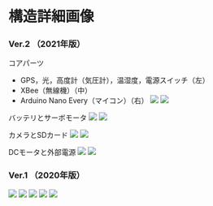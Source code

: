 # 構造詳細画像

### Ver.2 （2021年版）
コアパーツ
- GPS，光，高度計（気圧計），温湿度，電源スイッチ（左）
- XBee（無線機）（中）
- Arduino Nano Every（マイコン）（右）
![](./img/2021/core_omote.jpg)
![](./img/2021/core_ura.jpg)

バッテリとサーボモータ
![](./img/2021/battery_omote.jpg)
![](./img/2021/battery_ura.jpg)

カメラとSDカード
![](./img/2021/camera_omote.jpg)
![](./img/2021/camera_ura.jpg)

DCモータと外部電源
![](./img/2021/dc_moter_omote.jpg)
![](./img/2021/dc_moter_ura.jpg)

### Ver.1 （2020年版）
![](./img/2020/top_omote.JPG)
![](./img/2020/top_ura.JPG)
![](./img/2020/top_yoko.JPG)
![](./img/2020/bottom_omote.JPG)
![](./img/2020/bottom_ura.JPG)
